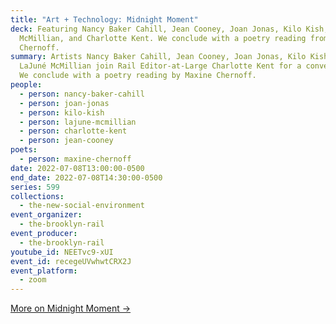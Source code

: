 ```yaml
---
title: "Art + Technology: Midnight Moment"
deck: Featuring Nancy Baker Cahill, Jean Cooney, Joan Jonas, Kilo Kish, LaJuné
  McMillian, and Charlotte Kent. We conclude with a poetry reading from Maxine
  Chernoff.
summary: Artists Nancy Baker Cahill, Jean Cooney, Joan Jonas, Kilo Kish, and
  LaJuné McMillian join Rail Editor-at-Large Charlotte Kent for a conversation.
  We conclude with a poetry reading by Maxine Chernoff.
people:
  - person: nancy-baker-cahill
  - person: joan-jonas
  - person: kilo-kish
  - person: lajune-mcmillian
  - person: charlotte-kent
  - person: jean-cooney
poets:
  - person: maxine-chernoff
date: 2022-07-08T13:00:00-0500
end_date: 2022-07-08T14:30:00-0500
series: 599
collections:
  - the-new-social-environment
event_organizer:
  - the-brooklyn-rail
event_producer:
  - the-brooklyn-rail
youtube_id: NEETvc9-xUI
event_id: recegeUVwhwtCRX2J
event_platform:
  - zoom
---
```

[M﻿ore on Midnight Moment →](http://arts.timessquarenyc.org/times-square-arts/projects/midnight-moment/index.aspx)